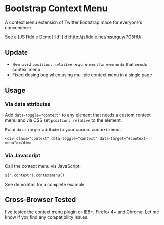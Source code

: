 Bootstrap Context Menu
======================

A context menu extension of Twitter Bootstrap made for everyone's convenience.

See a [JS Fiddle Demo] [id]
[id]:http://jsfiddle.net/msurguy/PG5HU/


Update
------

- Removed `position: relative` requirement for elements that needs context menu
- Fixed closing bug when using multiple context menu in a single page

Usage
-----

### Via data attributes

Add `data-toggle="context"` to any element that needs a custom context menu and via CSS set `position: relative` to the element.

Point `data-target` attribute to your custom context menu.

`<div class="context" data-toggle="context" data-target="#context-menu"></div>`

### Via Javascript

Call the context menu via JavaScript:

`$('.context').contextmenu()`

See demo.html for a complete example.

Cross-Browser Tested
--------------------

I've tested the context menu plugin on IE8+, Firefox 4+ and Chrome. Let me know if you find any compatibility issues.
